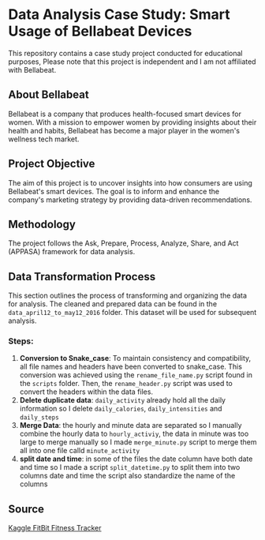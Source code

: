 # Data Analysis Case Study: Smart Usage of Bellabeat Devices
This repository contains a case study project conducted for educational purposes, Please note that this project is independent and I am not affiliated with Bellabeat.


## About Bellabeat
Bellabeat is a company that produces health-focused smart devices for women. With a mission to empower women by providing insights about their health and habits, Bellabeat has become a major player in the women's wellness tech market.

## Project Objective
The aim of this project is to uncover insights into how consumers are using Bellabeat's smart devices. The goal is to inform and enhance the company's marketing strategy by providing data-driven recommendations.

## Methodology
The project follows the Ask, Prepare, Process, Analyze, Share, and Act (APPASA) framework for data analysis.

## Data Transformation Process
This section outlines the process of transforming and organizing the data for analysis. The cleaned and prepared data can be found in the `data_april12_to_may12_2016` folder. This dataset will be used for subsequent analysis.

  ### Steps:
  1. **Conversion to Snake_case**: To maintain consistency and compatibility, all file names and headers have been converted to snake_case. This conversion was achieved using the `rename_file_name.py` script found   in the `scripts` folder. Then, the `rename_header.py` script was used to convert the headers within the data files.
  2. **Delete duplicate data**: `daily_activity` already hold all the daily information so I delete `daily_calories`, `daily_intensities` and `daily_steps`
  3. **Merge Data**: the hourly and minute data are separated so I manually combine the hourly data to `hourly_activiy`, the data in minute was too large to merge manually so I made `merge_minute.py` script to merge them all into one file calld `minute_activity`
  4. **split date and time**: in some of the files the date column have both date and time so I made a script `split_datetime.py` to split them into two columns date and time the script also standardize the name of the columns

## Source
[Kaggle FitBit Fitness Tracker](https://www.kaggle.com/datasets/arashnic/fitbit)
